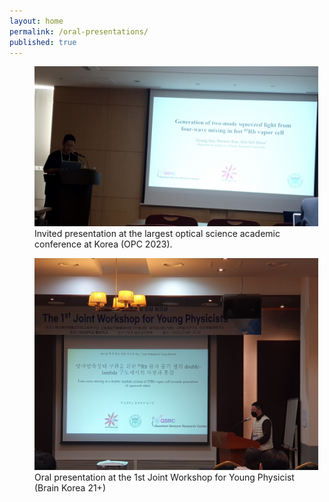 ```yaml
---
layout: home
permalink: /oral-presentations/
published: true
---
```


<figure style="width: 90%" class="align-center">
  <img src="/assets/images/oral-1.jpg" alt="">
  <figcaption>Invited presentation at the largest optical science academic conference at Korea (OPC 2023).</figcaption>
</figure>

<figure style="width: 90%" class="align-center">
  <img src="/assets/images/oral-3.jpg" alt="">
  <figcaption>Oral presentation at the 1st Joint Workshop for Young Physicist (Brain Korea 21+)</figcaption>
</figure>

